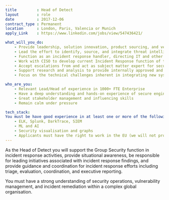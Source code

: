 ```yaml
---
title         : Head of Detect
layout        : role
date          : 2017-12-06
contract_type : Permanent
location      : London, Paris, Valencia or Munich
apply_Link    : https://www.linkedin.com/jobs/view/547436421/

what_will_you_do:
    - Provide leadership, solution innovation, product sourcing, and vendor relationship management to deliver situational awareness
    - Lead the effort to identify, source, and integrate threat intelligence and situational awareness services
    - Function as an incident response handler, directing IT and other departments during security incidents, including evidence preservation, corrective action, and preventive actions
    - Work with CISO to develop current Incident Response function of the organisation, assisting the security team during a security incident situation
    - Accept escalations from and act as subject matter expert for security operations, vulnerability management, and threat intelligence teams as items transition to incident response
    - Support research and analysis to provide internally approved and provisioned cyberspace situational awareness capabilities
    - Focus on the technical challenges inherent in integrating new systems, components, facilities, and applications

who_are_you:
    - Relevant Lead/Head of experience in 1000+ FTE Enterprise
    - Have a deep understanding and hands-on experience of secure engineering principles
    - Great stakeholder management and influencing skills
    - Remain calm under pressure

tech_stack:
You must be have good experience in at least one or more of the following:
    - ELK, Splunk, DarkTrace, SIEM
    - ML and AI
    - Security visualisation and graphs
    - Applicants must have the right to work in the EU (we will not provide visa sponsorship)
---
```


As the Head of Detect you will support the Group Security function in incident response activities, provide situational awareness, be responsible for leading initiatives associated with incident response findings, and provide guidance and coordination for incident response efforts including triage, evaluation, coordination, and executive reporting.

You must have a strong understanding of security operations, vulnerability management, and incident remediation within a complex global organisation.

